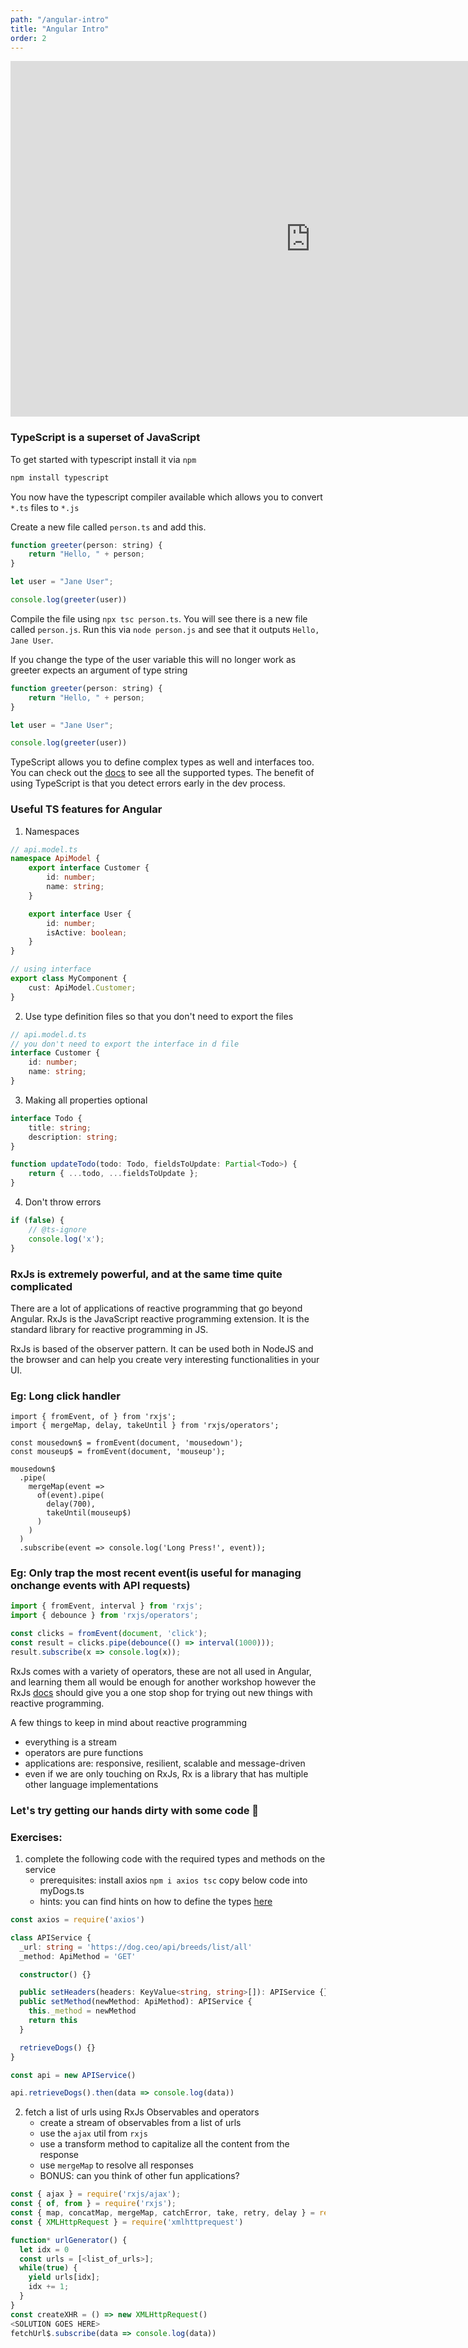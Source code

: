 ```yaml
---
path: "/angular-intro"
title: "Angular Intro"
order: 2
---
```


<iframe src="https://docs.google.com/presentation/d/1ZkRvTG6lzR9ugkEg3-redoQJgeJdg3HRlfM9Amfb3xc/embed?start=false&loop=false&delayms=30000" frameborder="0" width="960" height="569" allowfullscreen="true" mozallowfullscreen="true" webkitallowfullscreen="true"></iframe>

### TypeScript is a superset of JavaScript

To get started with typescript install it via `npm`

```bash
npm install typescript
```

You now have the typescript compiler available which allows you to convert `*.ts` files to `*.js`

Create a new file called `person.ts` and add this.

```javascript
function greeter(person: string) {
    return "Hello, " + person;
}

let user = "Jane User";

console.log(greeter(user))
```

Compile the file using `npx tsc person.ts`.
You will see there is a new file called `person.js`. Run this via `node person.js` and see that it outputs `Hello, Jane User`.

If you change the type of the user variable this will no longer work as greeter expects an argument of type string

```javascript
function greeter(person: string) {
    return "Hello, " + person;
}

let user = "Jane User";

console.log(greeter(user))
```

TypeScript allows you to define complex types as well and interfaces too. You can check out the [docs](https://www.typescriptlang.org/docs/handbook/basic-types.html) to see all the supported types. The benefit of using TypeScript is that you detect errors early in the dev process.

### Useful TS features for Angular

1) Namespaces

```typescript
// api.model.ts
namespace ApiModel {
    export interface Customer {
        id: number;
        name: string;
    }

    export interface User {
        id: number;
        isActive: boolean;
    }
}

// using interface
export class MyComponent {
    cust: ApiModel.Customer; 
}
```

2) Use type definition files so that you don't need to export the files

```typescript
// api.model.d.ts
// you don't need to export the interface in d file
interface Customer {
    id: number;
    name: string;
}
```

3) Making all properties optional

```typescript
interface Todo {
    title: string;
    description: string;
}

function updateTodo(todo: Todo, fieldsToUpdate: Partial<Todo>) {
    return { ...todo, ...fieldsToUpdate };
}
```

4) Don't throw errors

```typescript
if (false) {
    // @ts-ignore
    console.log('x');
}
```

### RxJs is extremely powerful, and at the same time quite complicated

There are a lot of applications of reactive programming that go beyond Angular. RxJs is the JavaScript reactive programming 
extension. It is the standard library for reactive programming in JS.

RxJs is based of the observer pattern. It can be used both in NodeJS and the browser and can 
help you create very interesting functionalities in your UI.

### Eg: Long click  handler

```javacript
import { fromEvent, of } from 'rxjs';
import { mergeMap, delay, takeUntil } from 'rxjs/operators';

const mousedown$ = fromEvent(document, 'mousedown');
const mouseup$ = fromEvent(document, 'mouseup');

mousedown$
  .pipe(
    mergeMap(event =>
      of(event).pipe(
        delay(700),
        takeUntil(mouseup$)
      )
    )
  )
  .subscribe(event => console.log('Long Press!', event));
```

### Eg: Only trap the most recent event(is useful for managing onchange events with API requests)

```javascript
import { fromEvent, interval } from 'rxjs';
import { debounce } from 'rxjs/operators';

const clicks = fromEvent(document, 'click');
const result = clicks.pipe(debounce(() => interval(1000)));
result.subscribe(x => console.log(x));
```

RxJs comes with a variety of operators, these are not all used in Angular, and learning them all 
would be enough for another workshop however the RxJs [docs](https://rxjs-dev.firebaseapp.com/) 
should give you a one stop shop for trying out new things with reactive programming.

A few things to keep in mind about reactive programming
- everything is a stream
- operators are pure functions
- applications are: responsive, resilient, scalable and message-driven
- even if we are only touching on RxJs, Rx is a library that has multiple other language implementations

### Let's try getting our hands dirty with some code 🤔

### Exercises:
1) complete the following code with the required types and methods on the service
    - prerequisites: install axios `npm i axios tsc`
                     copy below code into myDogs.ts
    - hints:  you can find hints on how to define the types [here](https://medium.com/@rossbulat/advanced-typescript-by-example-api-service-manager-7ea591f5eba8)

```typescript
const axios = require('axios')

class APIService {
  _url: string = 'https://dog.ceo/api/breeds/list/all'
  _method: ApiMethod = 'GET'

  constructor() {}

  public setHeaders(headers: KeyValue<string, string>[]): APIService {}
  public setMethod(newMethod: ApiMethod): APIService {
    this._method = newMethod
    return this
  }

  retrieveDogs() {}
}

const api = new APIService()

api.retrieveDogs().then(data => console.log(data))
```

2) fetch a list of urls using RxJs Observables and operators
    - create a stream of observables from a list of urls
    - use the `ajax` util from `rxjs`
    - use a transform method to capitalize all the content from the response
    - use `mergeMap` to resolve all responses
    - BONUS: can you think of other fun applications?

```typescript
const { ajax } = require('rxjs/ajax');
const { of, from } = require('rxjs');
const { map, concatMap, mergeMap, catchError, take, retry, delay } = require('rxjs/operators');
const { XMLHttpRequest } = require('xmlhttprequest')

function* urlGenerator() {
  let idx = 0
  const urls = [<list_of_urls>];
  while(true) {
    yield urls[idx];
    idx += 1;
  }
}
const createXHR = () => new XMLHttpRequest()
<SOLUTION GOES HERE>
fetchUrl$.subscribe(data => console.log(data))
```

<!--const getData = url => {-->
  <!--return ajax({
    createXHR,
    url
  })-->
<!--}-->

<!--const urls$ = from(urlGenerator()).pipe(take(1))-->

<!--const fetchUrl$ = urls$.pipe(-->
  <!--retry(3),-->
  <!--mergeMap(url => getData(url)),-->
  <!--map(({ response }) => response.map(book => ({ ...book, languageCode: 'meh' }))),-->
  <!--catchError(error => {
    console.log('error: ', error);
    return of(error);-->
  <!--})-->
<!--)-->
